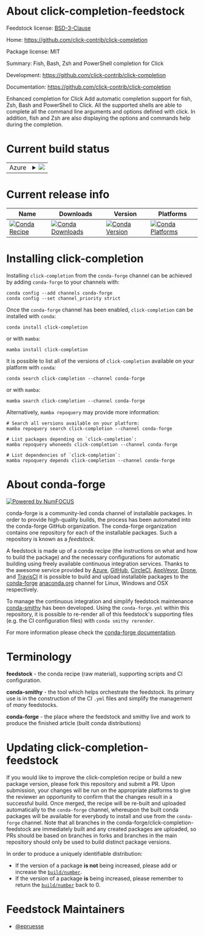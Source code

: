 About click-completion-feedstock
================================

Feedstock license: [BSD-3-Clause](https://github.com/conda-forge/click-completion-feedstock/blob/main/LICENSE.txt)

Home: https://github.com/click-contrib/click-completion

Package license: MIT

Summary: Fish, Bash, Zsh and PowerShell completion for Click

Development: https://github.com/click-contrib/click-completion

Documentation: https://github.com/click-contrib/click-completion

Enhanced completion for Click
Add automatic completion support for fish, Zsh, Bash and PowerShell to Click.
All the supported shells are able to complete all the command line arguments
and options defined with click. In addition, fish and Zsh are also displaying
the options and commands help during the completion.


Current build status
====================


<table>
    
  <tr>
    <td>Azure</td>
    <td>
      <details>
        <summary>
          <a href="https://dev.azure.com/conda-forge/feedstock-builds/_build/latest?definitionId=2825&branchName=main">
            <img src="https://dev.azure.com/conda-forge/feedstock-builds/_apis/build/status/click-completion-feedstock?branchName=main">
          </a>
        </summary>
        <table>
          <thead><tr><th>Variant</th><th>Status</th></tr></thead>
          <tbody><tr>
              <td>linux_64_python3.10.____cpython</td>
              <td>
                <a href="https://dev.azure.com/conda-forge/feedstock-builds/_build/latest?definitionId=2825&branchName=main">
                  <img src="https://dev.azure.com/conda-forge/feedstock-builds/_apis/build/status/click-completion-feedstock?branchName=main&jobName=linux&configuration=linux%20linux_64_python3.10.____cpython" alt="variant">
                </a>
              </td>
            </tr><tr>
              <td>linux_64_python3.11.____cpython</td>
              <td>
                <a href="https://dev.azure.com/conda-forge/feedstock-builds/_build/latest?definitionId=2825&branchName=main">
                  <img src="https://dev.azure.com/conda-forge/feedstock-builds/_apis/build/status/click-completion-feedstock?branchName=main&jobName=linux&configuration=linux%20linux_64_python3.11.____cpython" alt="variant">
                </a>
              </td>
            </tr><tr>
              <td>linux_64_python3.12.____cpython</td>
              <td>
                <a href="https://dev.azure.com/conda-forge/feedstock-builds/_build/latest?definitionId=2825&branchName=main">
                  <img src="https://dev.azure.com/conda-forge/feedstock-builds/_apis/build/status/click-completion-feedstock?branchName=main&jobName=linux&configuration=linux%20linux_64_python3.12.____cpython" alt="variant">
                </a>
              </td>
            </tr><tr>
              <td>linux_64_python3.13.____cp313</td>
              <td>
                <a href="https://dev.azure.com/conda-forge/feedstock-builds/_build/latest?definitionId=2825&branchName=main">
                  <img src="https://dev.azure.com/conda-forge/feedstock-builds/_apis/build/status/click-completion-feedstock?branchName=main&jobName=linux&configuration=linux%20linux_64_python3.13.____cp313" alt="variant">
                </a>
              </td>
            </tr><tr>
              <td>linux_64_python3.9.____cpython</td>
              <td>
                <a href="https://dev.azure.com/conda-forge/feedstock-builds/_build/latest?definitionId=2825&branchName=main">
                  <img src="https://dev.azure.com/conda-forge/feedstock-builds/_apis/build/status/click-completion-feedstock?branchName=main&jobName=linux&configuration=linux%20linux_64_python3.9.____cpython" alt="variant">
                </a>
              </td>
            </tr><tr>
              <td>osx_64_python3.10.____cpython</td>
              <td>
                <a href="https://dev.azure.com/conda-forge/feedstock-builds/_build/latest?definitionId=2825&branchName=main">
                  <img src="https://dev.azure.com/conda-forge/feedstock-builds/_apis/build/status/click-completion-feedstock?branchName=main&jobName=osx&configuration=osx%20osx_64_python3.10.____cpython" alt="variant">
                </a>
              </td>
            </tr><tr>
              <td>osx_64_python3.11.____cpython</td>
              <td>
                <a href="https://dev.azure.com/conda-forge/feedstock-builds/_build/latest?definitionId=2825&branchName=main">
                  <img src="https://dev.azure.com/conda-forge/feedstock-builds/_apis/build/status/click-completion-feedstock?branchName=main&jobName=osx&configuration=osx%20osx_64_python3.11.____cpython" alt="variant">
                </a>
              </td>
            </tr><tr>
              <td>osx_64_python3.12.____cpython</td>
              <td>
                <a href="https://dev.azure.com/conda-forge/feedstock-builds/_build/latest?definitionId=2825&branchName=main">
                  <img src="https://dev.azure.com/conda-forge/feedstock-builds/_apis/build/status/click-completion-feedstock?branchName=main&jobName=osx&configuration=osx%20osx_64_python3.12.____cpython" alt="variant">
                </a>
              </td>
            </tr><tr>
              <td>osx_64_python3.13.____cp313</td>
              <td>
                <a href="https://dev.azure.com/conda-forge/feedstock-builds/_build/latest?definitionId=2825&branchName=main">
                  <img src="https://dev.azure.com/conda-forge/feedstock-builds/_apis/build/status/click-completion-feedstock?branchName=main&jobName=osx&configuration=osx%20osx_64_python3.13.____cp313" alt="variant">
                </a>
              </td>
            </tr><tr>
              <td>osx_64_python3.9.____cpython</td>
              <td>
                <a href="https://dev.azure.com/conda-forge/feedstock-builds/_build/latest?definitionId=2825&branchName=main">
                  <img src="https://dev.azure.com/conda-forge/feedstock-builds/_apis/build/status/click-completion-feedstock?branchName=main&jobName=osx&configuration=osx%20osx_64_python3.9.____cpython" alt="variant">
                </a>
              </td>
            </tr><tr>
              <td>win_64_python3.10.____cpython</td>
              <td>
                <a href="https://dev.azure.com/conda-forge/feedstock-builds/_build/latest?definitionId=2825&branchName=main">
                  <img src="https://dev.azure.com/conda-forge/feedstock-builds/_apis/build/status/click-completion-feedstock?branchName=main&jobName=win&configuration=win%20win_64_python3.10.____cpython" alt="variant">
                </a>
              </td>
            </tr><tr>
              <td>win_64_python3.11.____cpython</td>
              <td>
                <a href="https://dev.azure.com/conda-forge/feedstock-builds/_build/latest?definitionId=2825&branchName=main">
                  <img src="https://dev.azure.com/conda-forge/feedstock-builds/_apis/build/status/click-completion-feedstock?branchName=main&jobName=win&configuration=win%20win_64_python3.11.____cpython" alt="variant">
                </a>
              </td>
            </tr><tr>
              <td>win_64_python3.12.____cpython</td>
              <td>
                <a href="https://dev.azure.com/conda-forge/feedstock-builds/_build/latest?definitionId=2825&branchName=main">
                  <img src="https://dev.azure.com/conda-forge/feedstock-builds/_apis/build/status/click-completion-feedstock?branchName=main&jobName=win&configuration=win%20win_64_python3.12.____cpython" alt="variant">
                </a>
              </td>
            </tr><tr>
              <td>win_64_python3.13.____cp313</td>
              <td>
                <a href="https://dev.azure.com/conda-forge/feedstock-builds/_build/latest?definitionId=2825&branchName=main">
                  <img src="https://dev.azure.com/conda-forge/feedstock-builds/_apis/build/status/click-completion-feedstock?branchName=main&jobName=win&configuration=win%20win_64_python3.13.____cp313" alt="variant">
                </a>
              </td>
            </tr><tr>
              <td>win_64_python3.9.____cpython</td>
              <td>
                <a href="https://dev.azure.com/conda-forge/feedstock-builds/_build/latest?definitionId=2825&branchName=main">
                  <img src="https://dev.azure.com/conda-forge/feedstock-builds/_apis/build/status/click-completion-feedstock?branchName=main&jobName=win&configuration=win%20win_64_python3.9.____cpython" alt="variant">
                </a>
              </td>
            </tr>
          </tbody>
        </table>
      </details>
    </td>
  </tr>
</table>

Current release info
====================

| Name | Downloads | Version | Platforms |
| --- | --- | --- | --- |
| [![Conda Recipe](https://img.shields.io/badge/recipe-click--completion-green.svg)](https://anaconda.org/conda-forge/click-completion) | [![Conda Downloads](https://img.shields.io/conda/dn/conda-forge/click-completion.svg)](https://anaconda.org/conda-forge/click-completion) | [![Conda Version](https://img.shields.io/conda/vn/conda-forge/click-completion.svg)](https://anaconda.org/conda-forge/click-completion) | [![Conda Platforms](https://img.shields.io/conda/pn/conda-forge/click-completion.svg)](https://anaconda.org/conda-forge/click-completion) |

Installing click-completion
===========================

Installing `click-completion` from the `conda-forge` channel can be achieved by adding `conda-forge` to your channels with:

```
conda config --add channels conda-forge
conda config --set channel_priority strict
```

Once the `conda-forge` channel has been enabled, `click-completion` can be installed with `conda`:

```
conda install click-completion
```

or with `mamba`:

```
mamba install click-completion
```

It is possible to list all of the versions of `click-completion` available on your platform with `conda`:

```
conda search click-completion --channel conda-forge
```

or with `mamba`:

```
mamba search click-completion --channel conda-forge
```

Alternatively, `mamba repoquery` may provide more information:

```
# Search all versions available on your platform:
mamba repoquery search click-completion --channel conda-forge

# List packages depending on `click-completion`:
mamba repoquery whoneeds click-completion --channel conda-forge

# List dependencies of `click-completion`:
mamba repoquery depends click-completion --channel conda-forge
```


About conda-forge
=================

[![Powered by
NumFOCUS](https://img.shields.io/badge/powered%20by-NumFOCUS-orange.svg?style=flat&colorA=E1523D&colorB=007D8A)](https://numfocus.org)

conda-forge is a community-led conda channel of installable packages.
In order to provide high-quality builds, the process has been automated into the
conda-forge GitHub organization. The conda-forge organization contains one repository
for each of the installable packages. Such a repository is known as a *feedstock*.

A feedstock is made up of a conda recipe (the instructions on what and how to build
the package) and the necessary configurations for automatic building using freely
available continuous integration services. Thanks to the awesome service provided by
[Azure](https://azure.microsoft.com/en-us/services/devops/), [GitHub](https://github.com/),
[CircleCI](https://circleci.com/), [AppVeyor](https://www.appveyor.com/),
[Drone](https://cloud.drone.io/welcome), and [TravisCI](https://travis-ci.com/)
it is possible to build and upload installable packages to the
[conda-forge](https://anaconda.org/conda-forge) [anaconda.org](https://anaconda.org/)
channel for Linux, Windows and OSX respectively.

To manage the continuous integration and simplify feedstock maintenance
[conda-smithy](https://github.com/conda-forge/conda-smithy) has been developed.
Using the ``conda-forge.yml`` within this repository, it is possible to re-render all of
this feedstock's supporting files (e.g. the CI configuration files) with ``conda smithy rerender``.

For more information please check the [conda-forge documentation](https://conda-forge.org/docs/).

Terminology
===========

**feedstock** - the conda recipe (raw material), supporting scripts and CI configuration.

**conda-smithy** - the tool which helps orchestrate the feedstock.
                   Its primary use is in the construction of the CI ``.yml`` files
                   and simplify the management of *many* feedstocks.

**conda-forge** - the place where the feedstock and smithy live and work to
                  produce the finished article (built conda distributions)


Updating click-completion-feedstock
===================================

If you would like to improve the click-completion recipe or build a new
package version, please fork this repository and submit a PR. Upon submission,
your changes will be run on the appropriate platforms to give the reviewer an
opportunity to confirm that the changes result in a successful build. Once
merged, the recipe will be re-built and uploaded automatically to the
`conda-forge` channel, whereupon the built conda packages will be available for
everybody to install and use from the `conda-forge` channel.
Note that all branches in the conda-forge/click-completion-feedstock are
immediately built and any created packages are uploaded, so PRs should be based
on branches in forks and branches in the main repository should only be used to
build distinct package versions.

In order to produce a uniquely identifiable distribution:
 * If the version of a package **is not** being increased, please add or increase
   the [``build/number``](https://docs.conda.io/projects/conda-build/en/latest/resources/define-metadata.html#build-number-and-string).
 * If the version of a package **is** being increased, please remember to return
   the [``build/number``](https://docs.conda.io/projects/conda-build/en/latest/resources/define-metadata.html#build-number-and-string)
   back to 0.

Feedstock Maintainers
=====================

* [@epruesse](https://github.com/epruesse/)

